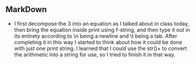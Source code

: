 ## MarkDown
- I first decompose the 3 into an equation as I talked about in class today, then bring the equation inside print using f-string, and then type it out in its entirety according to \n being a newline and \t being a tab. After completing it in this way I started to think about how it could be done with just one print string. I learned that I could use the str()+ to convert the arithmetic into a string for use, so I tried to finish it in that way.
